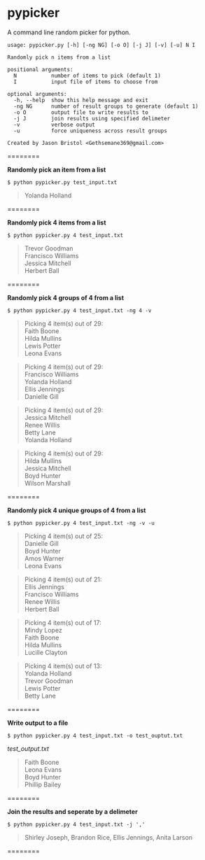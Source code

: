 pypicker
========

A command line random picker for python.

```
usage: pypicker.py [-h] [-ng NG] [-o O] [-j J] [-v] [-u] N I

Randomly pick n items from a list

positional arguments:
  N           number of items to pick (default 1)
  I           input file of items to choose from

optional arguments:
  -h, --help  show this help message and exit
  -ng NG      number of result groups to generate (default 1)
  -o O        output file to write results to
  -j J        join results using specified delimeter
  -v          verbose output
  -u          force uniqueness across result groups

Created by Jason Bristol <Gethsemane369@gmail.com>
```
========

**Randomly pick an item from a list**

```$ python pypicker.py test_input.txt```
>Yolanda Holland

========

**Randomly pick 4 items from a list**

```$ python pypicker.py 4 test_input.txt```

>Trevor Goodman<br/>
Francisco Williams<br/>
Jessica Mitchell<br/>
Herbert Ball

========

**Randomly pick 4 groups of 4 from a list**

```$ python pypicker.py 4 test_input.txt -ng 4 -v```

>Picking 4 item(s) out of 29:<br/>
Faith Boone<br/>
Hilda Mullins<br/>
Lewis Potter<br/>
Leona Evans<br/>

>Picking 4 item(s) out of 29:<br/>
Francisco Williams<br/>
Yolanda Holland<br/>
Ellis Jennings<br/>
Danielle Gill<br/>

>Picking 4 item(s) out of 29:<br/>
Jessica Mitchell<br/>
Renee Willis<br/>
Betty Lane<br/>
Yolanda Holland<br/>

>Picking 4 item(s) out of 29:<br/>
Hilda Mullins<br/>
Jessica Mitchell<br/>
Boyd Hunter<br/>
Wilson Marshall<br/>

========

**Randomly pick 4 unique groups of 4 from a list**

```$ python pypicker.py 4 test_input.txt -ng -v -u```

>Picking 4 item(s) out of 25:<br/>
Danielle Gill<br/>
Boyd Hunter<br/>
Amos Warner<br/>
Leona Evans<br/>

>Picking 4 item(s) out of 21:<br/>
Ellis Jennings<br/>
Francisco Williams<br/>
Renee Willis<br/>
Herbert Ball<br/>

>Picking 4 item(s) out of 17:<br/>
Mindy Lopez<br/>
Faith Boone<br/>
Hilda Mullins<br/>
Lucille Clayton<br/>

>Picking 4 item(s) out of 13:<br/>
Yolanda Holland<br/>
Trevor Goodman<br/>
Lewis Potter<br/>
Betty Lane<br/>

========

**Write output to a file**

```$ python pypicker.py 4 test_input.txt -o test_ouptut.txt```

*test_output.txt*

>Faith Boone<br/>
Leona Evans<br/>
Boyd Hunter<br/>
Phillip Bailey

========

**Join the results and seperate by a delimeter**

```$ python pypicker.py 4 test_input.txt -j ','```

>Shirley Joseph, Brandon Rice, Ellis Jennings, Anita Larson

========
